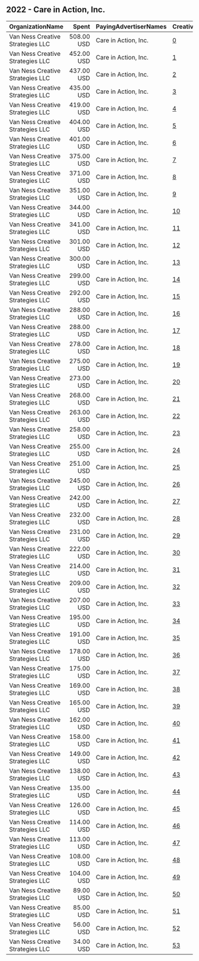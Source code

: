 ## 2022 - Care in Action, Inc. 
|OrganizationName|Spent|PayingAdvertiserNames|CreativeUrls|Impressions|Genders|AgeBrackets|CountryCodes|BillingAddresses|CandidateBallotInformation|
|:---|---:|:---|:---|---:|:---|:---|:---|:---|:---|
|Van Ness Creative Strategies LLC|508.00 USD|Care in Action, Inc.|[0](https://www.snap.com/political-ads/asset/d05a05515087bdc6878374058586249fb695f54e816be9cc9fcd48040845f45d?mediaType=mp4)|16,955|FEMALE|18+|united states|US|Care in Action Inc|
|Van Ness Creative Strategies LLC|452.00 USD|Care in Action, Inc.|[1](https://www.snap.com/political-ads/asset/d05a05515087bdc6878374058586249fb695f54e816be9cc9fcd48040845f45d?mediaType=mp4)|13,307|FEMALE|18+|united states|US|Care in Action Inc|
|Van Ness Creative Strategies LLC|437.00 USD|Care in Action, Inc.|[2](https://www.snap.com/political-ads/asset/d05a05515087bdc6878374058586249fb695f54e816be9cc9fcd48040845f45d?mediaType=mp4)|15,886|FEMALE|18+|united states|US|Care in Action Inc|
|Van Ness Creative Strategies LLC|435.00 USD|Care in Action, Inc.|[3](https://www.snap.com/political-ads/asset/d05a05515087bdc6878374058586249fb695f54e816be9cc9fcd48040845f45d?mediaType=mp4)|16,030|FEMALE|18+|united states|US|Care in Action Inc|
|Van Ness Creative Strategies LLC|419.00 USD|Care in Action, Inc.|[4](https://www.snap.com/political-ads/asset/d05a05515087bdc6878374058586249fb695f54e816be9cc9fcd48040845f45d?mediaType=mp4)|14,111|FEMALE|18+|united states|US|Care in Action Inc|
|Van Ness Creative Strategies LLC|404.00 USD|Care in Action, Inc.|[5](https://www.snap.com/political-ads/asset/d05a05515087bdc6878374058586249fb695f54e816be9cc9fcd48040845f45d?mediaType=mp4)|16,376|FEMALE|18+|united states|US|Care in Action Inc|
|Van Ness Creative Strategies LLC|401.00 USD|Care in Action, Inc.|[6](https://www.snap.com/political-ads/asset/d05a05515087bdc6878374058586249fb695f54e816be9cc9fcd48040845f45d?mediaType=mp4)|12,616|FEMALE|18+|united states|US|Care in Action Inc|
|Van Ness Creative Strategies LLC|375.00 USD|Care in Action, Inc.|[7](https://www.snap.com/political-ads/asset/22d561847d90e843c4662162aa463c9b04a4cd4c95bb12c951951b26bf1ad0c4?mediaType=mp4)|23,951|FEMALE|18+|united states|US|Care in Action Inc|
|Van Ness Creative Strategies LLC|371.00 USD|Care in Action, Inc.|[8](https://www.snap.com/political-ads/asset/f8b2b866b6503a753144721ca0d71f8837f7863ffa3ead745225c5190e2a0fdb?mediaType=mp4)|13,592|FEMALE|18+|united states|US|Care in Action Inc|
|Van Ness Creative Strategies LLC|351.00 USD|Care in Action, Inc.|[9](https://www.snap.com/political-ads/asset/9ab1322c6320ac30760c83565e4bc7ac45edf5c1bed661f5febc13621ead5975?mediaType=mp4)|27,231|FEMALE|18+|united states|US|Care in Action Inc|
|Van Ness Creative Strategies LLC|344.00 USD|Care in Action, Inc.|[10](https://www.snap.com/political-ads/asset/9ab1322c6320ac30760c83565e4bc7ac45edf5c1bed661f5febc13621ead5975?mediaType=mp4)|24,097|FEMALE|18+|united states|US|Care in Action Inc|
|Van Ness Creative Strategies LLC|341.00 USD|Care in Action, Inc.|[11](https://www.snap.com/political-ads/asset/c175ec05e71a701961c7860a1276e82ca9f4cc348e4315fc4e08e4013151efd4?mediaType=mp4)|26,262|FEMALE|18+|united states|US|Care in Action Inc|
|Van Ness Creative Strategies LLC|301.00 USD|Care in Action, Inc.|[12](https://www.snap.com/political-ads/asset/9ab1322c6320ac30760c83565e4bc7ac45edf5c1bed661f5febc13621ead5975?mediaType=mp4)|21,097|FEMALE|18+|united states|US|Care in Action Inc|
|Van Ness Creative Strategies LLC|300.00 USD|Care in Action, Inc.|[13](https://www.snap.com/political-ads/asset/c175ec05e71a701961c7860a1276e82ca9f4cc348e4315fc4e08e4013151efd4?mediaType=mp4)|17,946|FEMALE|18+|united states|US|Care in Action Inc|
|Van Ness Creative Strategies LLC|299.00 USD|Care in Action, Inc.|[14](https://www.snap.com/political-ads/asset/22d561847d90e843c4662162aa463c9b04a4cd4c95bb12c951951b26bf1ad0c4?mediaType=mp4)|19,850|FEMALE|18+|united states|US|Care in Action Inc|
|Van Ness Creative Strategies LLC|292.00 USD|Care in Action, Inc.|[15](https://www.snap.com/political-ads/asset/22d561847d90e843c4662162aa463c9b04a4cd4c95bb12c951951b26bf1ad0c4?mediaType=mp4)|16,913|FEMALE|18+|united states|US|Care in Action Inc|
|Van Ness Creative Strategies LLC|288.00 USD|Care in Action, Inc.|[16](https://www.snap.com/political-ads/asset/d05a05515087bdc6878374058586249fb695f54e816be9cc9fcd48040845f45d?mediaType=mp4)|11,056|FEMALE|18+|united states|US|Care in Action Inc|
|Van Ness Creative Strategies LLC|288.00 USD|Care in Action, Inc.|[17](https://www.snap.com/political-ads/asset/9ab1322c6320ac30760c83565e4bc7ac45edf5c1bed661f5febc13621ead5975?mediaType=mp4)|25,052|FEMALE|18+|united states|US|Care in Action Inc|
|Van Ness Creative Strategies LLC|278.00 USD|Care in Action, Inc.|[18](https://www.snap.com/political-ads/asset/c175ec05e71a701961c7860a1276e82ca9f4cc348e4315fc4e08e4013151efd4?mediaType=mp4)|17,017|FEMALE|18+|united states|US|Care in Action Inc|
|Van Ness Creative Strategies LLC|275.00 USD|Care in Action, Inc.|[19](https://www.snap.com/political-ads/asset/9ab1322c6320ac30760c83565e4bc7ac45edf5c1bed661f5febc13621ead5975?mediaType=mp4)|6,955|FEMALE|18+|united states|US|Care in Action Inc|
|Van Ness Creative Strategies LLC|273.00 USD|Care in Action, Inc.|[20](https://www.snap.com/political-ads/asset/9ab1322c6320ac30760c83565e4bc7ac45edf5c1bed661f5febc13621ead5975?mediaType=mp4)|18,617|FEMALE|18+|united states|US|Care in Action Inc|
|Van Ness Creative Strategies LLC|268.00 USD|Care in Action, Inc.|[21](https://www.snap.com/political-ads/asset/9ab1322c6320ac30760c83565e4bc7ac45edf5c1bed661f5febc13621ead5975?mediaType=mp4)|18,840|FEMALE|18+|united states|US|Care in Action Inc|
|Van Ness Creative Strategies LLC|263.00 USD|Care in Action, Inc.|[22](https://www.snap.com/political-ads/asset/9ab1322c6320ac30760c83565e4bc7ac45edf5c1bed661f5febc13621ead5975?mediaType=mp4)|17,174|FEMALE|18+|united states|US|Care in Action Inc|
|Van Ness Creative Strategies LLC|258.00 USD|Care in Action, Inc.|[23](https://www.snap.com/political-ads/asset/f8b2b866b6503a753144721ca0d71f8837f7863ffa3ead745225c5190e2a0fdb?mediaType=mp4)|8,040|FEMALE|18+|united states|US|Care in Action Inc|
|Van Ness Creative Strategies LLC|255.00 USD|Care in Action, Inc.|[24](https://www.snap.com/political-ads/asset/f8b2b866b6503a753144721ca0d71f8837f7863ffa3ead745225c5190e2a0fdb?mediaType=mp4)|10,216|FEMALE|18+|united states|US|Care in Action Inc|
|Van Ness Creative Strategies LLC|251.00 USD|Care in Action, Inc.|[25](https://www.snap.com/political-ads/asset/9ab1322c6320ac30760c83565e4bc7ac45edf5c1bed661f5febc13621ead5975?mediaType=mp4)|17,416|FEMALE|18+|united states|US|Care in Action Inc|
|Van Ness Creative Strategies LLC|245.00 USD|Care in Action, Inc.|[26](https://www.snap.com/political-ads/asset/9ab1322c6320ac30760c83565e4bc7ac45edf5c1bed661f5febc13621ead5975?mediaType=mp4)|14,775|FEMALE|18+|united states|US|Care in Action Inc|
|Van Ness Creative Strategies LLC|242.00 USD|Care in Action, Inc.|[27](https://www.snap.com/political-ads/asset/c175ec05e71a701961c7860a1276e82ca9f4cc348e4315fc4e08e4013151efd4?mediaType=mp4)|9,331|FEMALE|18+|united states|US|Care in Action Inc|
|Van Ness Creative Strategies LLC|232.00 USD|Care in Action, Inc.|[28](https://www.snap.com/political-ads/asset/22d561847d90e843c4662162aa463c9b04a4cd4c95bb12c951951b26bf1ad0c4?mediaType=mp4)|19,238|FEMALE|18+|united states|US|Care in Action Inc|
|Van Ness Creative Strategies LLC|231.00 USD|Care in Action, Inc.|[29](https://www.snap.com/political-ads/asset/9ab1322c6320ac30760c83565e4bc7ac45edf5c1bed661f5febc13621ead5975?mediaType=mp4)|9,813|FEMALE|18+|united states|US|Care in Action Inc|
|Van Ness Creative Strategies LLC|222.00 USD|Care in Action, Inc.|[30](https://www.snap.com/political-ads/asset/f8b2b866b6503a753144721ca0d71f8837f7863ffa3ead745225c5190e2a0fdb?mediaType=mp4)|8,307|FEMALE|18+|united states|US|Care in Action Inc|
|Van Ness Creative Strategies LLC|214.00 USD|Care in Action, Inc.|[31](https://www.snap.com/political-ads/asset/f8b2b866b6503a753144721ca0d71f8837f7863ffa3ead745225c5190e2a0fdb?mediaType=mp4)|7,597|FEMALE|18+|united states|US|Care in Action Inc|
|Van Ness Creative Strategies LLC|209.00 USD|Care in Action, Inc.|[32](https://www.snap.com/political-ads/asset/22d561847d90e843c4662162aa463c9b04a4cd4c95bb12c951951b26bf1ad0c4?mediaType=mp4)|14,223|FEMALE|18+|united states|US|Care in Action Inc|
|Van Ness Creative Strategies LLC|207.00 USD|Care in Action, Inc.|[33](https://www.snap.com/political-ads/asset/f8b2b866b6503a753144721ca0d71f8837f7863ffa3ead745225c5190e2a0fdb?mediaType=mp4)|6,176|FEMALE|18+|united states|US|Care in Action Inc|
|Van Ness Creative Strategies LLC|195.00 USD|Care in Action, Inc.|[34](https://www.snap.com/political-ads/asset/c175ec05e71a701961c7860a1276e82ca9f4cc348e4315fc4e08e4013151efd4?mediaType=mp4)|14,876|FEMALE|18+|united states|US|Care in Action Inc|
|Van Ness Creative Strategies LLC|191.00 USD|Care in Action, Inc.|[35](https://www.snap.com/political-ads/asset/22d561847d90e843c4662162aa463c9b04a4cd4c95bb12c951951b26bf1ad0c4?mediaType=mp4)|7,729|FEMALE|18+|united states|US|Care in Action Inc|
|Van Ness Creative Strategies LLC|178.00 USD|Care in Action, Inc.|[36](https://www.snap.com/political-ads/asset/22d561847d90e843c4662162aa463c9b04a4cd4c95bb12c951951b26bf1ad0c4?mediaType=mp4)|5,049|FEMALE|18+|united states|US|Care in Action Inc|
|Van Ness Creative Strategies LLC|175.00 USD|Care in Action, Inc.|[37](https://www.snap.com/political-ads/asset/22d561847d90e843c4662162aa463c9b04a4cd4c95bb12c951951b26bf1ad0c4?mediaType=mp4)|14,584|FEMALE|18+|united states|US|Care in Action Inc|
|Van Ness Creative Strategies LLC|169.00 USD|Care in Action, Inc.|[38](https://www.snap.com/political-ads/asset/c175ec05e71a701961c7860a1276e82ca9f4cc348e4315fc4e08e4013151efd4?mediaType=mp4)|12,923|FEMALE|18+|united states|US|Care in Action Inc|
|Van Ness Creative Strategies LLC|165.00 USD|Care in Action, Inc.|[39](https://www.snap.com/political-ads/asset/f8b2b866b6503a753144721ca0d71f8837f7863ffa3ead745225c5190e2a0fdb?mediaType=mp4)|5,990|FEMALE|18+|united states|US|Care in Action Inc|
|Van Ness Creative Strategies LLC|162.00 USD|Care in Action, Inc.|[40](https://www.snap.com/political-ads/asset/c175ec05e71a701961c7860a1276e82ca9f4cc348e4315fc4e08e4013151efd4?mediaType=mp4)|3,963|FEMALE|18+|united states|US|Care in Action Inc|
|Van Ness Creative Strategies LLC|158.00 USD|Care in Action, Inc.|[41](https://www.snap.com/political-ads/asset/c175ec05e71a701961c7860a1276e82ca9f4cc348e4315fc4e08e4013151efd4?mediaType=mp4)|13,507|FEMALE|18+|united states|US|Care in Action Inc|
|Van Ness Creative Strategies LLC|149.00 USD|Care in Action, Inc.|[42](https://www.snap.com/political-ads/asset/c175ec05e71a701961c7860a1276e82ca9f4cc348e4315fc4e08e4013151efd4?mediaType=mp4)|9,974|FEMALE|18+|united states|US|Care in Action Inc|
|Van Ness Creative Strategies LLC|138.00 USD|Care in Action, Inc.|[43](https://www.snap.com/political-ads/asset/22d561847d90e843c4662162aa463c9b04a4cd4c95bb12c951951b26bf1ad0c4?mediaType=mp4)|11,713|FEMALE|18+|united states|US|Care in Action Inc|
|Van Ness Creative Strategies LLC|135.00 USD|Care in Action, Inc.|[44](https://www.snap.com/political-ads/asset/22d561847d90e843c4662162aa463c9b04a4cd4c95bb12c951951b26bf1ad0c4?mediaType=mp4)|9,093|FEMALE|18+|united states|US|Care in Action Inc|
|Van Ness Creative Strategies LLC|126.00 USD|Care in Action, Inc.|[45](https://www.snap.com/political-ads/asset/c175ec05e71a701961c7860a1276e82ca9f4cc348e4315fc4e08e4013151efd4?mediaType=mp4)|8,239|FEMALE|18+|united states|US|Care in Action Inc|
|Van Ness Creative Strategies LLC|114.00 USD|Care in Action, Inc.|[46](https://www.snap.com/political-ads/asset/f8b2b866b6503a753144721ca0d71f8837f7863ffa3ead745225c5190e2a0fdb?mediaType=mp4)|4,603|FEMALE|18+|united states|US|Care in Action Inc|
|Van Ness Creative Strategies LLC|113.00 USD|Care in Action, Inc.|[47](https://www.snap.com/political-ads/asset/22d561847d90e843c4662162aa463c9b04a4cd4c95bb12c951951b26bf1ad0c4?mediaType=mp4)|7,335|FEMALE|18+|united states|US|Care in Action Inc|
|Van Ness Creative Strategies LLC|108.00 USD|Care in Action, Inc.|[48](https://www.snap.com/political-ads/asset/9ab1322c6320ac30760c83565e4bc7ac45edf5c1bed661f5febc13621ead5975?mediaType=mp4)|5,989|FEMALE|18+|united states|US|Care in Action Inc|
|Van Ness Creative Strategies LLC|104.00 USD|Care in Action, Inc.|[49](https://www.snap.com/political-ads/asset/c175ec05e71a701961c7860a1276e82ca9f4cc348e4315fc4e08e4013151efd4?mediaType=mp4)|6,041|FEMALE|18+|united states|US|Care in Action Inc|
|Van Ness Creative Strategies LLC|89.00 USD|Care in Action, Inc.|[50](https://www.snap.com/political-ads/asset/c175ec05e71a701961c7860a1276e82ca9f4cc348e4315fc4e08e4013151efd4?mediaType=mp4)|4,670|FEMALE|18+|united states|US|Care in Action Inc|
|Van Ness Creative Strategies LLC|85.00 USD|Care in Action, Inc.|[51](https://www.snap.com/political-ads/asset/d05a05515087bdc6878374058586249fb695f54e816be9cc9fcd48040845f45d?mediaType=mp4)|5,321||18+|united states|US|Care in Action Inc|
|Van Ness Creative Strategies LLC|56.00 USD|Care in Action, Inc.|[52](https://www.snap.com/political-ads/asset/22d561847d90e843c4662162aa463c9b04a4cd4c95bb12c951951b26bf1ad0c4?mediaType=mp4)|2,532|FEMALE|18+|united states|US|Care in Action Inc|
|Van Ness Creative Strategies LLC|34.00 USD|Care in Action, Inc.|[53](https://www.snap.com/political-ads/asset/f8b2b866b6503a753144721ca0d71f8837f7863ffa3ead745225c5190e2a0fdb?mediaType=mp4)|2,281||18+|united states|US|Care in Action Inc|
